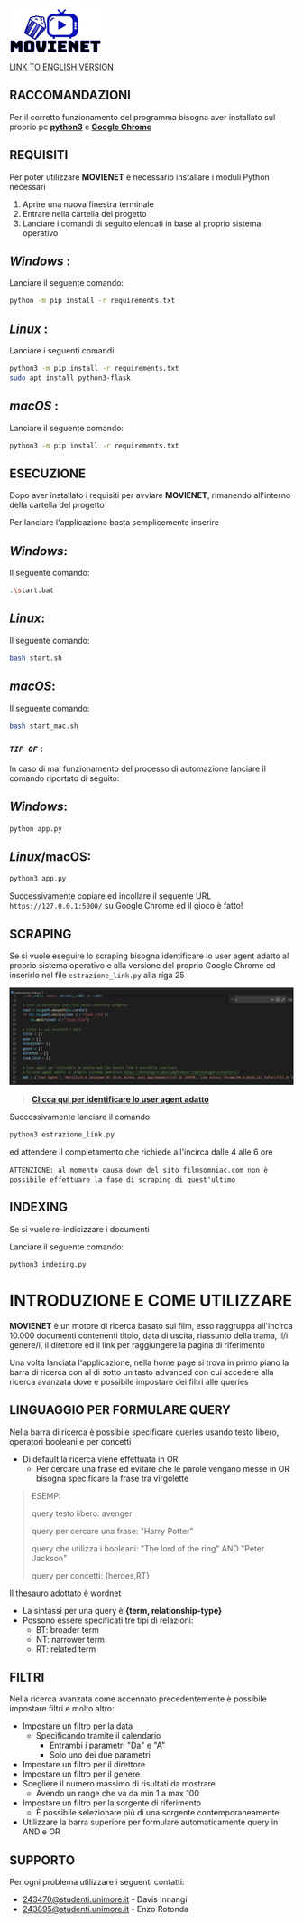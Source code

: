![Movienet Logo](/static/img/Logo.png)

[LINK TO ENGLISH VERSION](README_ENGLISH.md)

## **RACCOMANDAZIONI**

Per il corretto funzionamento del programma bisogna aver installato sul proprio pc [**python3**](https://www.python.org/downloads/) e [**Google Chrome**](https://www.google.it/intl/it/chrome/)

## **REQUISITI**

Per poter utilizzare **MOVIENET** è necessario installare i moduli Python necessari

1. Aprire una nuova finestra terminale
2. Entrare nella cartella del progetto
3. Lanciare i comandi di seguito elencati in base al proprio sistema operativo

## *Windows* :

Lanciare il seguente comando:

```bash
python -m pip install -r requirements.txt
```

## *Linux* :

Lanciare i seguenti comandi:

```bash
python3 -m pip install -r requirements.txt
sudo apt install python3-flask
```

## *macOS* :

Lanciare il seguente comando:

```bash
python3 -m pip install -r requirements.txt
```

## **ESECUZIONE**

Dopo aver installato i requisiti per avviare **MOVIENET**, rimanendo all'interno della cartella del progetto

Per lanciare l'applicazione basta semplicemente inserire

## *Windows*:

Il seguente comando:

```bash
.\start.bat
```

## *Linux*:

Il seguente comando:

```bash
bash start.sh
```

## *macOS*:

Il seguente comando:

```bash
bash start_mac.sh
```
### *`TIP OF`* :
In caso di mal funzionamento del processo di automazione lanciare il comando riportato di seguito:

## *Windows*:

```bash
python app.py
```

## *Linux*/macOS: 

```bash
python3 app.py
```

Successivamente copiare ed incollare il seguente URL `https://127.0.0.1:5000/` su Google Chrome ed il gioco è fatto!

## **SCRAPING**

Se si vuole eseguire lo scraping bisogna identificare lo user agent adatto al proprio sistema operativo e alla versione del proprio Google Chrome ed inserirlo nel file `estrazione_link.py` alla riga 25

![GitHub Logo](/HDR.png)

>[**Clicca qui per identificare lo user agent adatto**](https://developers.whatismybrowser.com/useragents/explore/)

Successivamente lanciare il comando:

```bash
python3 estrazione_link.py
```
ed attendere il completamento che richiede all'incirca dalle 4 alle 6 ore

`ATTENZIONE: al momento causa down del sito filmsomniac.com non è possibile effettuare la fase di scraping di quest'ultimo`

## **INDEXING**

Se si vuole re-indicizzare i documenti 

Lanciare il seguente comando:

```bash
python3 indexing.py
```

# **INTRODUZIONE E COME UTILIZZARE**

**MOVIENET** è un motore di ricerca basato sui film, esso raggruppa all'incirca 10.000 documenti contenenti titolo, data di uscita, riassunto della trama, il/i genere/i, il direttore ed il link per raggiungere la pagina di riferimento 

Una volta lanciata l'applicazione, nella home page si trova in primo piano la barra di ricerca con al di sotto un tasto advanced con cui accedere alla ricerca avanzata dove è possibile impostare dei filtri alle queries

## **LINGUAGGIO PER FORMULARE QUERY**

Nella barra di ricerca è possibile specificare queries usando testo libero, operatori booleani e per concetti
* Di default la ricerca viene effettuata in OR
    * Per cercare una frase ed evitare che le parole vengano messe in OR bisogna specificare la frase tra virgolette

>ESEMPI 
>
>query testo libero: avenger
>
>query per cercare una frase: "Harry Potter"
>
>query che utilizza i booleani: "The lord of the ring" AND "Peter Jackson"
>
>query per concetti: {heroes,RT}

Il thesauro adottato è wordnet
* La sintassi per una query è **{term, relationship-type}**
* Possono essere specificati tre tipi di relazioni:
    * BT: broader term
    * NT: narrower term
    * RT: related term

## **FILTRI**

Nella ricerca avanzata come accennato precedentemente è possibile impostare filtri e molto altro:

* Impostare un filtro per la data
    * Specificando tramite il calendario
        * Entrambi i parametri "Da" e "A"
        * Solo uno dei due parametri
* Impostare un filtro per il direttore
* Impostare un filtro per il genere
* Scegliere il numero massimo di risultati da mostrare
    * Avendo un range che va da min 1 a max 100
* Impostare un filtro per la sorgente di riferimento
    * È possibile selezionare più di una sorgente contemporaneamente
* Utilizzare la barra superiore per formulare automaticamente query in AND e OR

## **SUPPORTO**

Per ogni problema utilizzare i seguenti contatti:
* 243470@studenti.unimore.it - Davis Innangi
* 243895@studenti.unimore.it - Enzo Rotonda